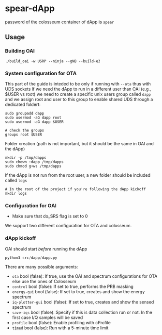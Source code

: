 # spear-dApp

password of the colosseum container of dApp is `spear`

## Usage

### Building OAI
```
./build_oai -w USRP --ninja --gNB --build-e3
```

### System configuration for OTA

This part of the guide is inteded to be only if running with `--ota` thus with UDS sockets
If we need the dApp to run in a different user than OAI (e.g., $USER vs root) we need to create a specific unix users group called `dapp` and we assign root and user to this group to enable shared UDS through a dedicated foldert:
```
sudo groupadd dapp
sudo usermod -aG dapp root
sudo usermod -aG dapp $USER

# check the groups
groups root $USER
```

Folder creation (path is not important, but it should be the same in OAI and the dApp)

```
mkdir -p /tmp/dapps
sudo chown :dapp /tmp/dapps
sudo chmod g+ws /tmp/dapps
```

If the dApp is not run from the root user, a new folder should be included called `logs`
```
# In the root of the project if you're following the dApp kickoff
mkdir logs
```

### Configuration for OAI
- Make sure that do_SRS flag is set to 0

We support two different configuration for OTA and colosseum.

### dApp kickoff

OAI should start _before_ running the dApp

```python 
python3 src/dapp/dapp.py
```

There are many possible arguments:
- `ota` bool (false): If true, use the OAI and spectrum configurations for OTA else use the ones of Colosseum
- `control` bool (false): If set to true, performs the PRB masking
- `energy-gui` bool (false): If set to true, creates and show the energy spectrum
- `iq-plotter-gui` bool (false): If set to true, creates and show the sensed spectrum
- `save-iqs` bool (false): Specify if this is data collection run or not. In the first case I/Q samples will be saved
- `profile`  bool (false): Enable profiling with cProfile
- `timed` bool (false): Run with a 5-minute time limit